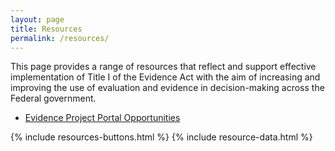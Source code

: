 ```yaml
---
layout: page
title: Resources
permalink: /resources/
---
```


<section class="usa-graphic-list">
  <div class="grid-container margin-0 padding-0">
    <div class="usa-graphic-list__row grid-row grid-gap">
    <p class="margin-bottom-0">This page provides a range of resources that reflect and support effective implementation of Title I of the Evidence Act with the aim of increasing and improving the use of evaluation and evidence in decision-making across the Federal government.</p>
    <div class="margin-left-3 margin-bottom-4">
        <ul>
            <li><a href="{{site.baseurl}}/resources/#resource=.portal-opportunities&role=*&content=*&year=*">Evidence Project Portal Opportunities</a></li>
        </ul>    
     </div>   
     </div>
  </div>
</section>

<section class="usa-graphic-list margin-bottom-4">
  <div class="grid-container margin-0 padding-0">
    <div class="usa-graphic-list__row grid-row grid-gap">
      {% include resources-buttons.html %}  
      {% include resource-data.html %}
    </div>
  </div>
</section>


